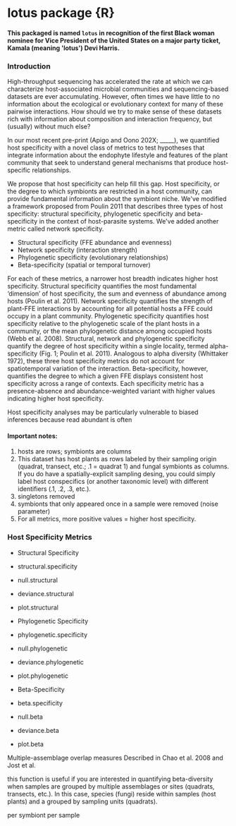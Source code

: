 # lotus package {R}

#### This packaged is named `lotus` in recognition of the first Black woman nominee for Vice President of the United States on a major party ticket, Kamala (meaning 'lotus') Devi Harris</b>. 

### Introduction 

High-throughput sequencing has accelerated the rate at which we can characterize host-associated microbial communities and sequencing-based datasets are ever accumulating. However, often times we have little to no information about the ecological or evolutionary context for many of these pairwise interactions. How should we try to make sense of these datasets rich with information about composition and interaction frequency, but (usually) without much else? 

In our most recent pre-print (Apigo and Oono 202X; _____), we quantified host specificity with a novel class of metrics to test hypotheses that integrate information about the endophyte lifestyle and features of the plant community that seek to understand general mechanisms that produce host-specific relationships. 

We propose that host specificity can help fill this gap. Host specificity, or the degree to which symbionts are restricted in a host community, can provide fundamental information about the symbiont niche. We've modified a framework proposed from Poulin 2011 that describes three types of host specificity: structural specificity, phylogenetic specificity and beta-specificity in the context of host-parasite systems. We've added another metric called network specificity.

  + Structural specificity (FFE abundance and evenness)
  + Network specificity (interaction strength)
  + Phylogenetic specificity (evolutionary relationships)
  + Beta-specificity (spatial or temporal turnover)
  
For each of these metrics, a narrower host breadth indicates higher host specificity. Structural specificity quantifies the most fundamental ‘dimension’ of host specificity, the sum and evenness of abundance among hosts (Poulin et al. 2011). Network specificity quantifies the strength of plant-FFE interactions by accounting for all potential hosts a FFE could occupy in a plant community. Phylogenetic specificity quantifies host specificity relative to the phylogenetic scale of the plant hosts in a community, or the mean phylogenetic distance among occupied hosts (Webb et al. 2008). Structural, network and phylogenetic specificity quantify the degree of host specificity within a single locality, termed alpha-specificity (Fig. 1; Poulin et al. 2011). Analogous to alpha diversity (Whittaker 1972), these three host specificity metrics do not account for spatiotemporal variation of the interaction. Beta-specificity, however, quantifies the degree to which a given FFE displays consistent host specificity across a range of contexts. Each specificity metric has a presence-absence and abundance-weighted variant with higher values indicating higher host specificity. 

Host specificity analyses may be particularly vulnerable to biased inferences because read abundant is often 

#### Important notes:
1. hosts are rows; symbionts are columns
2. This dataset has host plants as rows labeled by their sampling origin (quadrat, transect, etc.; .1 = quadrat 1) and fungal symbionts as columns. If you do have a spatially-explicit sampling desing, you could simply label host conspecifics (or another taxonomic level) with different identifiers (.1, .2, .3, etc.). 
3. singletons removed
4. symbionts that only appeared once in a sample were removed (noise parameter) 
5. For all metrics, more positive values = higher host specificity. 

### Host Specificity Metrics 
+ Structural Specificity
 + structural.specificity
 + null.structural
 + deviance.structural
 + plot.structural 

+ Phylogenetic Specificity
 + phylogenetic.specificity
 + null.phylogenetic
 + deviance.phylogenetic
 + plot.phylogenetic 

+ Beta-Specificity
 + beta.specificity
 + null.beta
 + deviance.beta
 + plot.beta 

 Multiple-assemblage overlap measures 
Described in Chao et al. 2008 and Jost et al. 

this function is useful if you are interested in quantifying beta-diversity when samples are grouped by multiple assemblages or sites (quadrats, transects, etc.). In this case, species (fungi) reside within samples (host plants) and a grouped by sampling units (quadrats). 


per symbiont per sample
 

